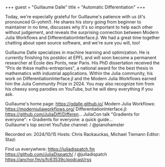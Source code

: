 +++
guest = "Guillaume Dalle"
title = "Automatic Differentiation"
+++

Today, we're especially grateful for Guillaume's patience with us (it's pronounced Gi-yohm!). He shares his story going from beginner to maintainer in no time, discusses why it's so important to help each other without judgement, and reveals the surprising connection between Modern Julia Workflows and DifferentiationInterface.jl. We had a great time together chatting about open source software, and we're sure you will, too!

Guillaume Dalle specializes in machine learning and optimization. He is currently finishing his postdoc at EPFL and will soon become a permanent researcher at École des Ponts, near Paris. His PhD dissertation received the "Prix de thèse maths-entreprises", a national award for the best thesis in mathematics with industrial applications. Within the Julia community, his work on DifferentiationInterface.jl and the Modern Julia Workflows earned him the Julia Community Prize in 2024. You may also recognize him from his cheesy song parodies on YouTube, but he will deny everything if you ask.

Guillaume's home page: https://gdalle.github.io/
Modern Julia Workflows: https://modernjuliaworkflows.org/
DifferentiationInterface.jl: https://github.com/JuliaDiff/Differen...
JuliaCon talk "Gradients for everyone":    • Gradients for everyone: a quick guide...  
Guillaume's top secret YouTube channel:    / @pianohamster  

Recorded on: 2024/10/15
Hosts: Chris Rackauckas, Michael Tiemann
Editor: Stazi

Find us everywhere:
https://juliadispatch.fm
https://github.com/JuliaDispatch/
   / @juliadispatch  
https://anchor.fm/s/fc63539c/podcast/rss
